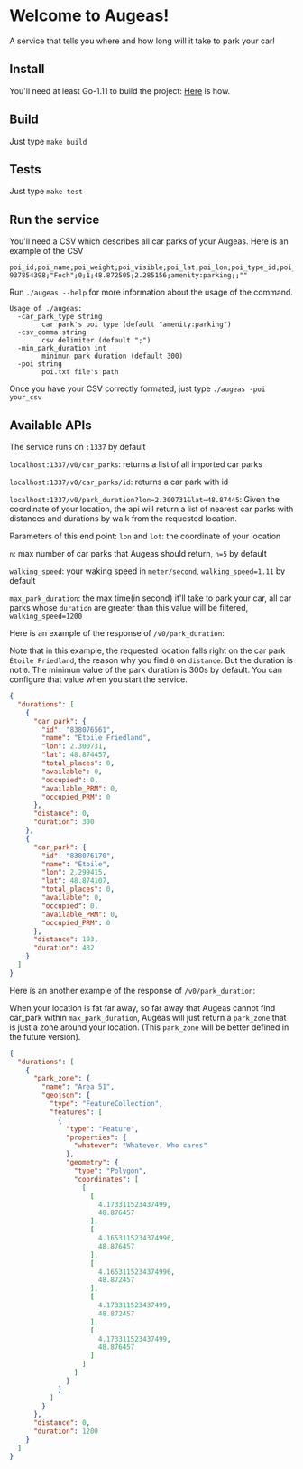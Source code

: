 # Welcome to Augeas!

A service that tells you where and how long will it take to park your car!



##  Install

You'll need at least Go-1.11 to build the project: [Here](https://github.com/golang/go/wiki/Ubuntu) is how.

## Build

Just type `make build`

## Tests

Just type `make test`

## Run the service

You'll need a CSV which describes all car parks of your Augeas.
Here is an example of the CSV

```
poi_id;poi_name;poi_weight;poi_visible;poi_lat;poi_lon;poi_type_id;poi_address_number;poi_address_name
937854398;"Foch";0;1;48.872505;2.285156;amenity:parking;;""
 ```

Run `./augeas --help` for more information about the usage of the command.

``` 
Usage of ./augeas:
  -car_park_type string
        car park's poi type (default "amenity:parking")
  -csv_comma string
        csv delimiter (default ";")
  -min_park_duration int
        minimun park duration (default 300)
  -poi string
        poi.txt file's path
```

Once you have your CSV correctly formated, just type `./augeas -poi your_csv`
 
## Available APIs

The service runs on `:1337` by default 

`localhost:1337/v0/car_parks`: returns a list of all imported car parks

`localhost:1337/v0/car_parks/id`: returns a car park with id 

`localhost:1337/v0/park_duration?lon=2.300731&lat=48.87445`: Given the coordinate of your location, the api will return a list of nearest car parks with distances and durations by walk from the requested location.

Parameters of this end point: 
`lon` and `lot`: the coordinate of  your location

`n`: max number of car parks that Augeas should return, `n=5` by default 

`walking_speed`: your waking speed in `meter/second`, `walking_speed=1.11` by default

`max_park_duration`: the max time(in second) it'll take to park your car, all car parks whose `duration` are greater than this value will be filtered,  `walking_speed=1200`


Here is an example of the response of `/v0/park_duration`:

Note that in this example, the requested location falls right on the car park  `Étoile Friedland`, the reason why you find `0` on `distance`. But the duration is not `0`. The minimun value of the park duration is 300s by default. You can configure that value when you start the service.

```json
{
  "durations": [
    {
      "car_park": {
        "id": "838076561",
        "name": "Étoile Friedland",
        "lon": 2.300731,
        "lat": 48.874457,
        "total_places": 0,
        "available": 0,
        "occupied": 0,
        "available_PRM": 0,
        "occupied_PRM": 0
      },
      "distance": 0,
      "duration": 300
    },
    {
      "car_park": {
        "id": "838076170",
        "name": "Étoile",
        "lon": 2.299415,
        "lat": 48.874107,
        "total_places": 0,
        "available": 0,
        "occupied": 0,
        "available_PRM": 0,
        "occupied_PRM": 0
      },
      "distance": 103,
      "duration": 432
    }
  ]
}
```

Here is an another example of the response of `/v0/park_duration`:

When your location is fat far away, so far away that Augeas cannot find car_park within `max_park_duration`, Augeas will just return a `park_zone` that is just a zone around your location. (This `park_zone` will be better defined in the future version).


```json
{
  "durations": [
    {
      "park_zone": {
        "name": "Area 51",
        "geojson": {
          "type": "FeatureCollection",
          "features": [
            {
              "type": "Feature",
              "properties": {
                "whatever": "Whatever, Who cares"
              },
              "geometry": {
                "type": "Polygon",
                "coordinates": [
                  [
                    [
                      4.173311523437499,
                      48.876457
                    ],
                    [
                      4.1653115234374996,
                      48.876457
                    ],
                    [
                      4.1653115234374996,
                      48.872457
                    ],
                    [
                      4.173311523437499,
                      48.872457
                    ],
                    [
                      4.173311523437499,
                      48.876457
                    ]
                  ]
                ]
              }
            }
          ]
        }
      },
      "distance": 0,
      "duration": 1200
    }
  ]
}
```


